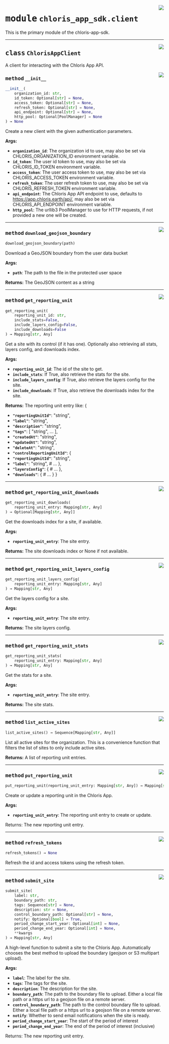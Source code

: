 <!-- markdownlint-disable -->

<a href="https://github.com/chloris-geospatial/chloris-app-sdk/blob/main/src/chloris_app_sdk/client.py#L0"><img align="right" style="float:right;" src="https://img.shields.io/badge/-source-cccccc?style=flat-square"></a>

# <kbd>module</kbd> `chloris_app_sdk.client`
This is the primary module of the chloris-app-sdk.  



---

<a href="https://github.com/chloris-geospatial/chloris-app-sdk/blob/main/src/chloris_app_sdk/client.py#L17"><img align="right" style="float:right;" src="https://img.shields.io/badge/-source-cccccc?style=flat-square"></a>

## <kbd>class</kbd> `ChlorisAppClient`
A client for interacting with the Chloris App API. 

<a href="https://github.com/chloris-geospatial/chloris-app-sdk/blob/main/src/chloris_app_sdk/client.py#L20"><img align="right" style="float:right;" src="https://img.shields.io/badge/-source-cccccc?style=flat-square"></a>

### <kbd>method</kbd> `__init__`

```python
__init__(
    organization_id: str,
    id_token: Optional[str] = None,
    access_token: Optional[str] = None,
    refresh_token: Optional[str] = None,
    api_endpoint: Optional[str] = None,
    http_pool: Optional[PoolManager] = None
) → None
```

Create a new client with the given authentication parameters. 



**Args:**
 
 - <b>`organization_id`</b>:  The organization id to use, may also be set via CHLORIS_ORGANIZATION_ID environment variable. 
 - <b>`id_token`</b>:  The user id token to use, may also be set via CHLORIS_ID_TOKEN environment variable. 
 - <b>`access_token`</b>:  The user access token to use, may also be set via CHLORIS_ACCESS_TOKEN environment variable. 
 - <b>`refresh_token`</b>:  The user refresh token to use, may also be set via CHLORIS_REFRESH_TOKEN environment variable. 
 - <b>`api_endpoint`</b>:  The Chloris App API endpoint to use, defaults to https://app.chloris.earth/api/, may also be set via CHLORIS_API_ENDPOINT environment variable. 
 - <b>`http_pool`</b>:  The urllib3 PoolManager to use for HTTP requests, if not provided a new one will be created. 




---

<a href="https://github.com/chloris-geospatial/chloris-app-sdk/blob/main/src/chloris_app_sdk/client.py#L243"><img align="right" style="float:right;" src="https://img.shields.io/badge/-source-cccccc?style=flat-square"></a>

### <kbd>method</kbd> `download_geojson_boundary`

```python
download_geojson_boundary(path)
```

Download a GeoJSON boundary from the user data bucket 



**Args:**
 
 - <b>`path`</b>:  The path to the file in the protected user space 



**Returns:**
 The GeoJSON content as a string 

---

<a href="https://github.com/chloris-geospatial/chloris-app-sdk/blob/main/src/chloris_app_sdk/client.py#L498"><img align="right" style="float:right;" src="https://img.shields.io/badge/-source-cccccc?style=flat-square"></a>

### <kbd>method</kbd> `get_reporting_unit`

```python
get_reporting_unit(
    reporting_unit_id: str,
    include_stats=False,
    include_layers_config=False,
    include_downloads=False
) → Mapping[str, Any]
```

Get a site with its control (if it has one). Optionally also retrieving all stats, layers config, and downloads index. 



**Args:**
 
 - <b>`reporting_unit_id`</b>:  The id of the site to get. 
 - <b>`include_stats`</b>:  If True, also retrieve the stats for the site. 
 - <b>`include_layers_config`</b>:  If True, also retrieve the layers config for the site. 
 - <b>`include_downloads`</b>:  If True, also retrieve the downloads index for the site. 



**Returns:**
 The reporting unit entry like:  { 
 - <b>`"reportingUnitId"`</b>:  "string", 
 - <b>`"label"`</b>:  "string", 
 - <b>`"description"`</b>:  "string", 
 - <b>`"tags"`</b>:  [ "string", ... ], 
 - <b>`"createdAt"`</b>:  "string", 
 - <b>`"updatedAt"`</b>:  "string", 
 - <b>`"deleteAt"`</b>:  "string", 
 - <b>`"controlReportingUnitId"`</b>:  { 
 - <b>`"reportingUnitId"`</b>:  "string", 
 - <b>`"label"`</b>:  "string", # ... }, 
 - <b>`"layersConfig"`</b>:  {  # ... }, 
 - <b>`"downloads"`</b>:  {  # ... } } 

---

<a href="https://github.com/chloris-geospatial/chloris-app-sdk/blob/main/src/chloris_app_sdk/client.py#L642"><img align="right" style="float:right;" src="https://img.shields.io/badge/-source-cccccc?style=flat-square"></a>

### <kbd>method</kbd> `get_reporting_unit_downloads`

```python
get_reporting_unit_downloads(
    reporting_unit_entry: Mapping[str, Any]
) → Optional[Mapping[str, Any]]
```

Get the downloads index for a site, if available. 



**Args:**
 
 - <b>`reporting_unit_entry`</b>:  The site entry. 



**Returns:**
 The site downloads index or None if not available. 

---

<a href="https://github.com/chloris-geospatial/chloris-app-sdk/blob/main/src/chloris_app_sdk/client.py#L616"><img align="right" style="float:right;" src="https://img.shields.io/badge/-source-cccccc?style=flat-square"></a>

### <kbd>method</kbd> `get_reporting_unit_layers_config`

```python
get_reporting_unit_layers_config(
    reporting_unit_entry: Mapping[str, Any]
) → Mapping[str, Any]
```

Get the layers config for a site. 



**Args:**
 
 - <b>`reporting_unit_entry`</b>:  The site entry. 



**Returns:**
 The site layers config. 

---

<a href="https://github.com/chloris-geospatial/chloris-app-sdk/blob/main/src/chloris_app_sdk/client.py#L582"><img align="right" style="float:right;" src="https://img.shields.io/badge/-source-cccccc?style=flat-square"></a>

### <kbd>method</kbd> `get_reporting_unit_stats`

```python
get_reporting_unit_stats(
    reporting_unit_entry: Mapping[str, Any]
) → Mapping[str, Any]
```

Get the stats for a site. 



**Args:**
 
 - <b>`reporting_unit_entry`</b>:  The site entry. 



**Returns:**
 The site stats. 

---

<a href="https://github.com/chloris-geospatial/chloris-app-sdk/blob/main/src/chloris_app_sdk/client.py#L460"><img align="right" style="float:right;" src="https://img.shields.io/badge/-source-cccccc?style=flat-square"></a>

### <kbd>method</kbd> `list_active_sites`

```python
list_active_sites() → Sequence[Mapping[str, Any]]
```

List all active sites for the organization. This is a convenience function that filters the list of sites to only include active sites. 



**Returns:**
  A list of reporting unit entries. 

---

<a href="https://github.com/chloris-geospatial/chloris-app-sdk/blob/main/src/chloris_app_sdk/client.py#L430"><img align="right" style="float:right;" src="https://img.shields.io/badge/-source-cccccc?style=flat-square"></a>

### <kbd>method</kbd> `put_reporting_unit`

```python
put_reporting_unit(reporting_unit_entry: Mapping[str, Any]) → Mapping[str, Any]
```

Create or update a reporting unit in the Chloris App. 



**Args:**
 
 - <b>`reporting_unit_entry`</b>:  The reporting unit entry to create or update. 

Returns: The new reporting unit entry. 

---

<a href="https://github.com/chloris-geospatial/chloris-app-sdk/blob/main/src/chloris_app_sdk/client.py#L128"><img align="right" style="float:right;" src="https://img.shields.io/badge/-source-cccccc?style=flat-square"></a>

### <kbd>method</kbd> `refresh_tokens`

```python
refresh_tokens() → None
```

Refresh the id and access tokens using the refresh token. 

---

<a href="https://github.com/chloris-geospatial/chloris-app-sdk/blob/main/src/chloris_app_sdk/client.py#L676"><img align="right" style="float:right;" src="https://img.shields.io/badge/-source-cccccc?style=flat-square"></a>

### <kbd>method</kbd> `submit_site`

```python
submit_site(
    label: str,
    boundary_path: str,
    tags: Sequence[str] = None,
    description: str = None,
    control_boundary_path: Optional[str] = None,
    notify: Optional[bool] = True,
    period_change_start_year: Optional[int] = None,
    period_change_end_year: Optional[int] = None,
    **kwargs
) → Mapping[str, Any]
```

A high-level function to submit a site to the Chloris App. Automatically chooses the best method to upload the boundary (geojson or S3 multipart upload). 



**Args:**
 
 - <b>`label`</b>:  The label for the site. 
 - <b>`tags`</b>:  The tags for the site. 
 - <b>`description`</b>:  The description for the site. 
 - <b>`boundary_path`</b>:  The path to the boundary file to upload. Either a local file path or a https url to a geojson file on a remote server. 
 - <b>`control_boundary_path`</b>:  The path to the control boundary file to upload. Either a local file path or a https url to a geojson file on a remote server. 
 - <b>`notify`</b>:  Whether to send email notifications when the site is ready. 
 - <b>`period_change_start_year`</b>:  The start of the period of interest 
 - <b>`period_change_end_year`</b>:  The end of the period of interest (inclusive) 

Returns: The new reporting unit entry. 


